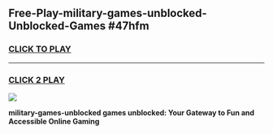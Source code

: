 
## Free-Play-military-games-unblocked-Unblocked-Games #47hfm
<h3>
<a href="https://news.freeplayer.one?title=military-games-unblocked&ref=8M">CLICK TO PLAY</a></h3>
<hr>

<h3>
<a href="https://news.freeplayer.one?title=military-games-unblocked&ref=8M">CLICK 2 PLAY</a>
  
</h3>

<a href="https://news.freeplayer.one?title=military-games-unblocked&ref=8M"><img src="https://clearcache.store/games.png"></a>


**military-games-unblocked games unblocked: Your Gateway to Fun and Accessible Online Gaming**
